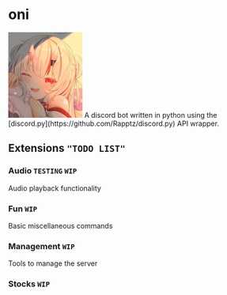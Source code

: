 # oni

<img src="images/oni.png" alt="oni" width="150"/>
A discord bot written in python using the [discord.py](https://github.com/Rapptz/discord.py) API wrapper.

## Extensions ``"TODO LIST"``
### Audio ``TESTING`` ``WIP``
Audio playback functionality
### Fun ``WIP``
Basic miscellaneous commands
### Management ``WIP``
Tools to manage the server
### Stocks ``WIP``

### 

### 
